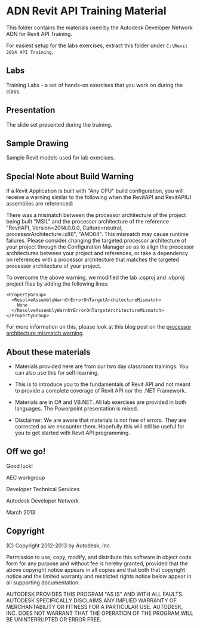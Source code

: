 ADN Revit API Training Material
===============================

This folder contains the materials used by the Autodesk Developer Network ADN for Revit API Training.

For easiest setup for the labs exercises, extract this folder under `C:\Revit 2014 API Training`.


Labs
----

Training Labs - a set of hands-on exercises that you work on during the class.


Presentation
------------

The slide set presented during the training.


Sample Drawing
--------------

Sample Revit models used for lab exercises.


Special Note about Build Warning
--------------------------------

If a Revit Application is built with "Any CPU" build configuration,
you will receive a warning similar to the following when the
RevitAPI and RevitAPIUI assemblies are referenced:

There was a mismatch between the processor architecture of the project
being built "MSIL" and the processor architecture of the reference
"RevitAPI, Version=2014.0.0.0, Culture=neutral, processorArchitecture=x86",
"AMD64". This mismatch may cause runtime failures. Please consider changing
the targeted processor architecture of your project through the
Configuration Manager so as to align the processor architectures between
your project and references, or take a dependency on references with a
processor architecture that matches the targeted processor architecture
of your project.

To overcome the above warning, we modified the lab .csproj and .vbproj
project files by adding the following lines:

    <PropertyGroup>
      <ResolveAssemblyWarnOrErrorOnTargetArchitectureMismatch>
        None
      </ResolveAssemblyWarnOrErrorOnTargetArchitectureMismatch>
    </PropertyGroup>

For more information on this, please look at this blog post on the
[processor architecture mismatch warning](http://thebuildingcoder.typepad.com/blog/2013/06/processor-architecture-mismatch-warning.html).


About these materials
---------------------

* Materials provided here are from our two day classroom trainings.
  You can also use this for self-learning.

* This is to introduce you to the fundamentals of Revit API and not
  meant to provide a complete coverage of Revit API nor the .NET Framework.

* Materials are in C# and VB.NET. All lab exercises are provided
  in both languages. The Powerpoint presentation is mixed.

* Disclaimer: We are aware that materials is not free of errors.
  They are corrected as we encounter them. Hopefully this will
  still be useful for you to get started with Revit API programming.


Off we go!
----------

Good luck!

AEC workgroup  

Developer Technical Services  

Autodesk Developer Network

March 2013


Copyright
---------

(C) Copyright 2012-2013 by Autodesk, Inc.

Permission to use, copy, modify, and distribute this software in
object code form for any purpose and without fee is hereby granted,
provided that the above copyright notice appears in all copies and
that both that copyright notice and the limited warranty and
restricted rights notice below appear in all supporting
documentation.

AUTODESK PROVIDES THIS PROGRAM "AS IS" AND WITH ALL FAULTS.
AUTODESK SPECIFICALLY DISCLAIMS ANY IMPLIED WARRANTY OF
MERCHANTABILITY OR FITNESS FOR A PARTICULAR USE.  AUTODESK, INC.
DOES NOT WARRANT THAT THE OPERATION OF THE PROGRAM WILL BE
UNINTERRUPTED OR ERROR FREE.

